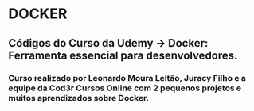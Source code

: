 # DOCKER

## Códigos do Curso da Udemy ->  Docker: Ferramenta essencial para desenvolvedores.

### Curso realizado por Leonardo Moura Leitão, Juracy Filho e a equipe da Cod3r Cursos Online com 2 pequenos projetos e muitos aprendizados sobre Docker.
